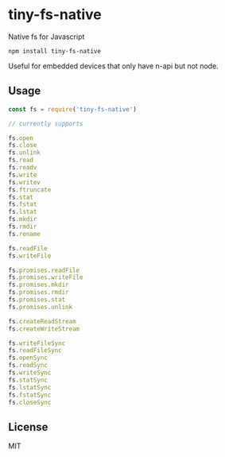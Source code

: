 # tiny-fs-native

Native fs for Javascript

```
npm install tiny-fs-native
```

Useful for embedded devices that only have n-api but not node.


## Usage

``` js
const fs = require('tiny-fs-native')

// currently supports

fs.open
fs.close
fs.unlink
fs.read
fs.readv
fs.write
fs.writev
fs.ftruncate
fs.stat
fs.fstat
fs.lstat
fs.mkdir
fs.rmdir
fs.rename

fs.readFile
fs.writeFile

fs.promises.readFile
fs.promises.writeFile
fs.promises.mkdir
fs.promises.rmdir
fs.promises.stat
fs.promises.unlink

fs.createReadStream
fs.createWriteStream

fs.writeFileSync
fs.readFileSync
fs.openSync
fs.readSync
fs.writeSync
fs.statSync
fs.lstatSync
fs.fstatSync
fs.closeSync
```

## License

MIT
